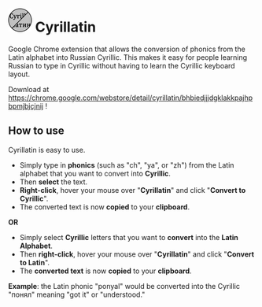 # ![alt text](https://github.com/Gavin-TC/Cyrillatin/blob/rewrite/src/icons/logo2_48.png) Cyrillatin 
Google Chrome extension that allows the conversion of phonics from the Latin alphabet into Russian Cyrillic.
This makes it easy for people learning Russian to type in Cyrillic without having to learn the Cyrillic keyboard layout.

Download at https://chrome.google.com/webstore/detail/cyrillatin/bhbiedjjjdgklakkpajhpbpmjbjcjnij !

## How to use
Cyrillatin is easy to use. 
- Simply type in **phonics** (such as "ch", "ya", or "zh") from the Latin alphabet that you want to convert into **Cyrillic**.
- Then **select** the text.
- **Right-click**, hover your mouse over "**Cyrillatin**" and click "**Convert to Cyrillic**".
- The converted text is now **copied** to your **clipboard**.

**OR**
- Simply select **Cyrillic** letters that you want to **convert** into the **Latin Alphabet**.
- Then **right-click**, hover your mouse over "**Cyrillatin**" and click "**Convert to Latin**".
- The **converted text** is now **copied** to your **clipboard**.

**Example**: the Latin phonic "ponyal" would be converted into the Cyrillic "понял" meaning "got it" or "understood."
